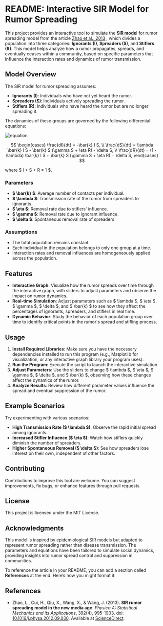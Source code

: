 # README: Interactive SIR Model for Rumor Spreading

This project provides an interactive tool to simulate the **SIR model** for rumor spreading model from the article [Zhao et al., 2013](https://www.sciencedirect.com/science/article/pii/S037843711200934X)  , which divides a population into three categories: **Ignorants (I)**, **Spreaders (S)**, and **Stiflers (R)**. This model helps analyze how a rumor propagates, spreads, and eventually ceases within a community, based on specific parameters that influence the interaction rates and dynamics of rumor transmission.

## Model Overview

The SIR model for rumor spreading assumes:
- **Ignorants (I)**: Individuals who have not yet heard the rumor.
- **Spreaders (S)**: Individuals actively spreading the rumor.
- **Stiflers (R)**: Individuals who have heard the rumor but are no longer spreading it.

The dynamics of these groups are governed by the following differential equations:


![equation](https://latex.codecogs.com/svg.image?\begin{cases}\frac{dI}{dt}=-\bar{k}I&space;S,\\\frac{dS}{dt}=\lambda\bar{k}I&space;S-\bar{k}S(\gamma&space;S&plus;\eta&space;R)-\delta&space;S,\\\frac{dR}{dt}=(1-\lambda)\bar{k}I&space;S&plus;\bar{k}S(\gamma&space;S&plus;\eta&space;R)&plus;\delta&space;S,\end{cases})


$$
\begin{cases}
    \frac{dI}{dt} = -\bar{k} I S, \\
    \frac{dS}{dt} = \lambda \bar{k} I S - \bar{k} S (\gamma S + \eta R) - \delta S, \\ 
    \frac{dR}{dt} = (1 - \lambda) \bar{k} I S + \bar{k} S (\gamma S + \eta R) + \delta S,
\end{cases}
$$

where $ I + S + R = 1 $.

### Parameters

- **$ \bar{k} $**: Average number of contacts per individual.
- **$ \lambda $**: Transmission rate of the rumor from spreaders to ignorants.
- **$ \eta $**: Removal rate due to stiflers' influence.
- **$ \gamma $**: Removal rate due to ignorant influence.
- **$ \delta $**: Spontaneous removal rate of spreaders.

### Assumptions

- The total population remains constant.
- Each individual in the population belongs to only one group at a time.
- Interaction rates and removal influences are homogeneously applied across the population.

## Features

- **Interactive Graph**: Visualize how the rumor spreads over time through the interactive graph, with sliders to adjust parameters and observe the impact on rumor dynamics.
- **Real-time Simulation**: Adjust parameters such as $ \lambda $, $ \eta $, $ \gamma $, $ \delta $, and $ \bar{k} $ to see how they affect the percentages of ignorants, spreaders, and stiflers in real time.
- **Dynamic Behavior**: Study the behavior of each population group over time to identify critical points in the rumor's spread and stifling process.

## Usage

1. **Install Required Libraries**: Make sure you have the necessary dependencies installed to run this program (e.g., Matplotlib for visualization, or any interactive graph library your program uses).
2. **Run the Program**: Execute the script to launch the interactive simulation.
3. **Adjust Parameters**: Use the sliders to change $ \lambda $, $ \eta $, $ \gamma $, $ \delta $, and $ \bar{k} $, observing how these changes affect the dynamics of the rumor.
4. **Analyze Results**: Review how different parameter values influence the spread and eventual suppression of the rumor.

## Example Scenarios

Try experimenting with various scenarios:
- **High Transmission Rate ($ \lambda $)**: Observe the rapid initial spread among ignorants.
- **Increased Stifler Influence ($ \eta $)**: Watch how stiflers quickly diminish the number of spreaders.
- **Higher Spontaneous Removal ($ \delta $)**: See how spreaders lose interest on their own, independent of other factors.

## Contributing

Contributions to improve this tool are welcome. You can suggest improvements, fix bugs, or enhance features through pull requests.

## License

This project is licensed under the MIT License.

## Acknowledgments

This model is inspired by epidemiological SIR models but adapted to represent rumor spreading rather than disease transmission. The parameters and equations have been tailored to simulate social dynamics, providing insights into rumor spread control and suppression in communities.

To reference the article in your README, you can add a section called **References** at the end. Here’s how you might format it:


## References

- Zhao, L., Cui, H., Qiu, X., Wang, X., & Wang, J. (2013). **SIR rumor spreading model in the new media age**. *Physica A: Statistical Mechanics and its Applications*, 392(4), 995-1003. doi: [10.1016/j.physa.2012.09.030](https://doi.org/10.1016/j.physa.2012.09.030). Available at [ScienceDirect](https://www.sciencedirect.com/science/article/pii/S037843711200934X).

